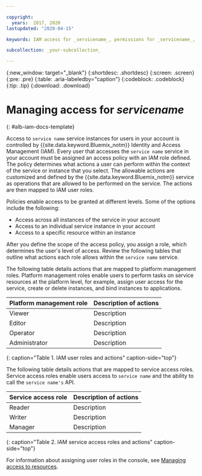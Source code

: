 ```yaml
---

copyright:
  years:  2017, 2020
lastupdated: "2020-04-15"

keywords: IAM access for _servicename_, permissions for _servicename_, identity and access management for _servicename_, roles for _servicename_, actions for _servicename_, assigning access for _servicename_

subcollection: _your-subcollection_

---
```


{:new_window: target="_blank"}
{:shortdesc: .shortdesc}
{:screen: .screen}
{:pre: .pre}
{:table: .aria-labeledby="caption"}
{:codeblock: .codeblock}
{:tip: .tip}
{:download: .download}

# Managing access for _servicename_
{: #alb-iam-docs-template}

Access to `service name` service instances for users in your account is controlled by {{site.data.keyword.Bluemix_notm}} Identity and Access Management (IAM). Every user that accesses the `service name` service in your account must be assigned an access policy with an IAM role defined. The policy determines what actions a user can perform within the context of the service or instance that you select. The allowable actions are customized and defined by the {{site.data.keyword.Bluemix_notm}} service as operations that are allowed to be performed on the service. The actions are then mapped to IAM user roles.

Policies enable access to be granted at different levels. Some of the options include the following: 

* Access across all instances of the service in your account
* Access to an individual service instance in your account <!-- if this applies -->
* Access to a specific resource within an instance <!-- if this applies list what resoureceType attributes are supported -->


After you define the scope of the access policy, you assign a role, which determines the user's level of access. Review the following tables that outline what actions each role allows within the `service name` service.

The following table details actions that are mapped to platform management roles. Platform management roles enable users to perform tasks on service resources at the platform level, for example, assign user access for the service, create or delete instances, and bind instances to applications.

| Platform management role | Description of actions | 
|--------------------------|------------------------|
| Viewer                   | Description            |
| Editor                   | Description            |
| Operator                 | Description            | 
| Administrator            | Description            |
{: caption="Table 1. IAM user roles and actions" caption-side="top"}


The following table details actions that are mapped to service access roles. Service access roles enable users access to `service name` and the ability to call the `service name's` API.

| Service access role | Description of actions | 
|---------------------|------------------------|
| Reader              | Description            | 
| Writer              | Description            |
| Manager             | Description            | 
{: caption="Table 2. IAM service access roles and actions" caption-side="top"}


For information about assigning user roles in the console, see [Managing access to resources](/docs/account?topic=account-iammanidaccser#iammanidaccser).

<!-- You can add an extra column to each table if you want to provide the specific action name in dot notation as it is used in the service's registration with IAM. For example: key-protect.keys.create, key-protect.keys.delete) -->
 
